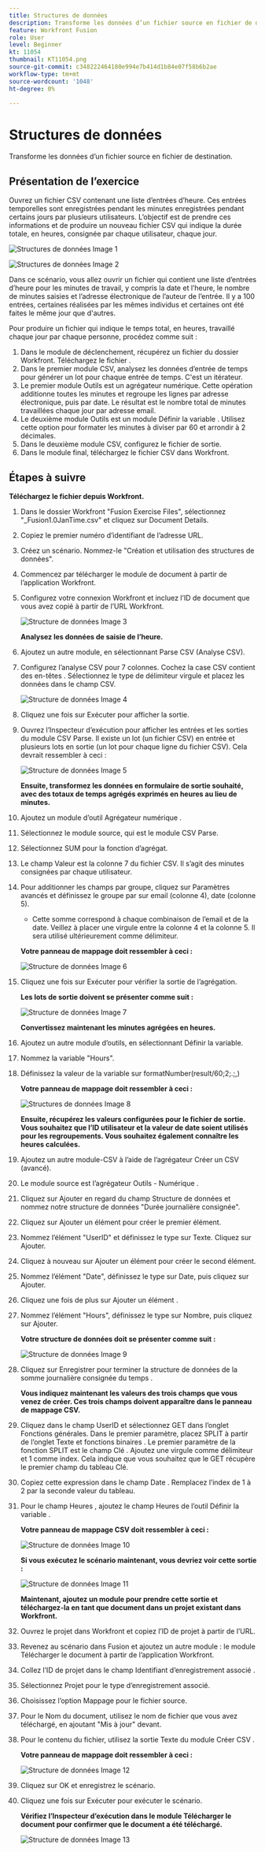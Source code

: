 ```yaml
---
title: Structures de données
description: Transforme les données d’un fichier source en fichier de destination. (Doit comporter entre 60 et 160 caractères, mais 58 caractères)
feature: Workfront Fusion
role: User
level: Beginner
kt: 11054
thumbnail: KT11054.png
source-git-commit: c348222464180e994e7b414d1b84e07f58b6b2ae
workflow-type: tm+mt
source-wordcount: '1048'
ht-degree: 0%

---
```



# Structures de données

Transforme les données d’un fichier source en fichier de destination.

## Présentation de l’exercice

Ouvrez un fichier CSV contenant une liste d’entrées d’heure. Ces entrées temporelles sont enregistrées pendant les minutes enregistrées pendant certains jours par plusieurs utilisateurs. L’objectif est de prendre ces informations et de produire un nouveau fichier CSV qui indique la durée totale, en heures, consignée par chaque utilisateur, chaque jour.

![Structures de données Image 1](../12-exercises/assets/data-structures-walkthrough-1.png)

![Structures de données Image 2](../12-exercises/assets/data-structures-walkthrough-2.png)


Dans ce scénario, vous allez ouvrir un fichier qui contient une liste d’entrées d’heure pour les minutes de travail, y compris la date et l’heure, le nombre de minutes saisies et l’adresse électronique de l’auteur de l’entrée. Il y a 100 entrées, certaines réalisées par les mêmes individus et certaines ont été faites le même jour que d&#39;autres.

Pour produire un fichier qui indique le temps total, en heures, travaillé chaque jour par chaque personne, procédez comme suit :

1. Dans le module de déclenchement, récupérez un fichier du dossier Workfront. Téléchargez le fichier .
1. Dans le premier module CSV, analysez les données d’entrée de temps pour générer un lot pour chaque entrée de temps. C&#39;est un itérateur.
1. Le premier module Outils est un agrégateur numérique. Cette opération additionne toutes les minutes et regroupe les lignes par adresse électronique, puis par date. Le résultat est le nombre total de minutes travaillées chaque jour par adresse email.
1. Le deuxième module Outils est un module Définir la variable . Utilisez cette option pour formater les minutes à diviser par 60 et arrondir à 2 décimales.
1. Dans le deuxième module CSV, configurez le fichier de sortie.
1. Dans le module final, téléchargez le fichier CSV dans Workfront.

## Étapes à suivre

**Téléchargez le fichier depuis Workfront.**

1. Dans le dossier Workfront &quot;Fusion Exercise Files&quot;, sélectionnez &quot;_Fusion1.0JanTime.csv&quot; et cliquez sur Document Details.
1. Copiez le premier numéro d’identifiant de l’adresse URL.
1. Créez un scénario. Nommez-le &quot;Création et utilisation des structures de données&quot;.
1. Commencez par télécharger le module de document à partir de l’application Workfront.
1. Configurez votre connexion Workfront et incluez l’ID de document que vous avez copié à partir de l’URL Workfront.

   ![Structure de données Image 3](../12-exercises/assets/data-structures-walkthrough-3.png)

   **Analysez les données de saisie de l’heure.**

1. Ajoutez un autre module, en sélectionnant Parse CSV (Analyse CSV).
1. Configurez l’analyse CSV pour 7 colonnes. Cochez la case CSV contient des en-têtes . Sélectionnez le type de délimiteur virgule et placez les données dans le champ CSV.

   ![Structure de données Image 4](../12-exercises/assets/data-structures-walkthrough-4.png)

1. Cliquez une fois sur Exécuter pour afficher la sortie.
1. Ouvrez l’Inspecteur d’exécution pour afficher les entrées et les sorties du module CSV Parse. Il existe un lot (un fichier CSV) en entrée et plusieurs lots en sortie (un lot pour chaque ligne du fichier CSV). Cela devrait ressembler à ceci :

   ![Structure de données Image 5](../12-exercises/assets/data-structures-walkthrough-5.png)

   **Ensuite, transformez les données en formulaire de sortie souhaité, avec des totaux de temps agrégés exprimés en heures au lieu de minutes.**

1. Ajoutez un module d’outil Agrégateur numérique .
1. Sélectionnez le module source, qui est le module CSV Parse.
1. Sélectionnez SUM pour la fonction d’agrégat.
1. Le champ Valeur est la colonne 7 du fichier CSV. Il s’agit des minutes consignées par chaque utilisateur.
1. Pour additionner les champs par groupe, cliquez sur Paramètres avancés et définissez le groupe par sur email (colonne 4), date (colonne 5).

   + Cette somme correspond à chaque combinaison de l’email et de la date. Veillez à placer une virgule entre la colonne 4 et la colonne 5. Il sera utilisé ultérieurement comme délimiteur.

   **Votre panneau de mappage doit ressembler à ceci :**

   ![Structure de données Image 6](../12-exercises/assets/data-structures-walkthrough-6.png)

1. Cliquez une fois sur Exécuter pour vérifier la sortie de l’agrégation.

   **Les lots de sortie doivent se présenter comme suit :**

   ![Structure de données Image 7](../12-exercises/assets/data-structures-walkthrough-7.png)

   **Convertissez maintenant les minutes agrégées en heures.**

1. Ajoutez un autre module d’outils, en sélectionnant Définir la variable.
1. Nommez la variable &quot;Hours&quot;.
1. Définissez la valeur de la variable sur formatNumber(result/60;2;.;,)

   **Votre panneau de mappage doit ressembler à ceci :**

   ![Structures de données Image 8](../12-exercises/assets/data-structures-walkthrough-8.png)

   **Ensuite, récupérez les valeurs configurées pour le fichier de sortie. Vous souhaitez que l’ID utilisateur et la valeur de date soient utilisés pour les regroupements. Vous souhaitez également connaître les heures calculées.**

1. Ajoutez un autre module-CSV à l’aide de l’agrégateur Créer un CSV (avancé).
1. Le module source est l’agrégateur Outils - Numérique .
1. Cliquez sur Ajouter en regard du champ Structure de données et nommez notre structure de données &quot;Durée journalière consignée&quot;.
1. Cliquez sur Ajouter un élément pour créer le premier élément.
1. Nommez l’élément &quot;UserID&quot; et définissez le type sur Texte. Cliquez sur Ajouter.
1. Cliquez à nouveau sur Ajouter un élément pour créer le second élément.
1. Nommez l’élément &quot;Date&quot;, définissez le type sur Date, puis cliquez sur Ajouter.
1. Cliquez une fois de plus sur Ajouter un élément .
1. Nommez l’élément &quot;Hours&quot;, définissez le type sur Nombre, puis cliquez sur Ajouter.

   **Votre structure de données doit se présenter comme suit :**

   ![Structure de données Image 9](../12-exercises/assets/data-structures-walkthrough-9.png)

1. Cliquez sur Enregistrer pour terminer la structure de données de la somme journalière consignée du temps .

   **Vous indiquez maintenant les valeurs des trois champs que vous venez de créer. Ces trois champs doivent apparaître dans le panneau de mappage CSV.**

1. Cliquez dans le champ UserID et sélectionnez GET dans l’onglet Fonctions générales. Dans le premier paramètre, placez SPLIT à partir de l’onglet Texte et fonctions binaires . Le premier paramètre de la fonction SPLIT est le champ Clé . Ajoutez une virgule comme délimiteur et 1 comme index. Cela indique que vous souhaitez que le GET récupère le premier champ du tableau Clé.
1. Copiez cette expression dans le champ Date . Remplacez l’index de 1 à 2 par la seconde valeur du tableau.
1. Pour le champ Heures , ajoutez le champ Heures de l’outil Définir la variable .

   **Votre panneau de mappage CSV doit ressembler à ceci :**

   ![Structure de données Image 10](../12-exercises/assets/data-structures-walkthrough-10.png)

   **Si vous exécutez le scénario maintenant, vous devriez voir cette sortie :**

   ![Structure de données Image 11](../12-exercises/assets/data-structures-walkthrough-11.png)

   **Maintenant, ajoutez un module pour prendre cette sortie et téléchargez-la en tant que document dans un projet existant dans Workfront.**

1. Ouvrez le projet dans Workfront et copiez l’ID de projet à partir de l’URL.
1. Revenez au scénario dans Fusion et ajoutez un autre module : le module Télécharger le document à partir de l’application Workfront.
1. Collez l’ID de projet dans le champ Identifiant d’enregistrement associé .
1. Sélectionnez Projet pour le type d’enregistrement associé.
1. Choisissez l’option Mappage pour le fichier source.
1. Pour le Nom du document, utilisez le nom de fichier que vous avez téléchargé, en ajoutant &quot;Mis à jour&quot; devant.
1. Pour le contenu du fichier, utilisez la sortie Texte du module Créer CSV .

   **Votre panneau de mappage doit ressembler à ceci :**

   ![Structure de données Image 12](../12-exercises/assets/data-structures-walkthrough-12.png)

1. Cliquez sur OK et enregistrez le scénario.
1. Cliquez une fois sur Exécuter pour exécuter le scénario.

   **Vérifiez l’Inspecteur d’exécution dans le module Télécharger le document pour confirmer que le document a été téléchargé.**

   ![Structure de données Image 13](../12-exercises/assets/data-structures-walkthrough-13.png)